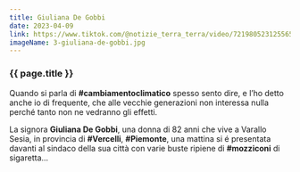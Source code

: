 ```yaml
---
title: Giuliana De Gobbi
date: 2023-04-09
link: https://www.tiktok.com/@notizie_terra_terra/video/7219805231255653637
imageName: 3-giuliana-de-gobbi.jpg
---
```


### {{ page.title }}

Quando si parla di **#cambiamentoclimatico** spesso sento dire, e l’ho detto anche io di frequente, che alle vecchie generazioni non interessa nulla perché tanto non ne vedranno gli effetti.

La signora **Giuliana De Gobbi**, una donna di 82 anni che vive a Varallo Sesia, in provincia di **#Vercelli**, **#Piemonte**, una mattina si é presentata davanti al sindaco della sua città con varie buste ripiene di **#mozziconi** di sigaretta...